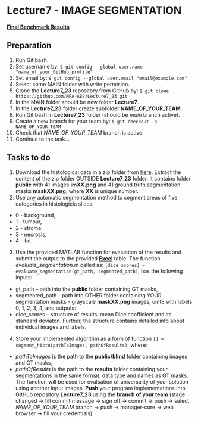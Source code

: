 # Lecture7 - IMAGE SEGMENTATION

[**Final Benchmark Results**](https://docs.google.com/spreadsheets/d/1b8PNsH4d6a9KSfeyH94roA728uADy_DA/edit#gid=1879335341)

## Preparation

1. Run Git bash.
2. Set username by: `$ git config --global user.name "name_of_your_GitHub_profile"`
3. Set email by: `$ git config --global user.email "email@example.com"`
4. Select some MAIN folder with write permision.
5. Clone the **Lecture7_23** repository from GitHub by: `$ git clone https://github.com/MPA-AB2/Lecture7_23.git`
6. In the MAIN folder should be new folder **Lecture7**.
7. In the **Lecture7_23** folder create subfolder **NAME_OF_YOUR_TEAM**.
8. Run Git bash in **Lecture7_23** folder (should be *main* branch active).
9. Create a new branch for your team by: `$ git checkout -b NAME_OF_YOUR_TEAM`
10. Check that  *NAME_OF_YOUR_TEAM* branch is active.
11. Continue to the task...

## Tasks to do

1. Download the histological data in a zip folder from [here](https://www.vut.cz/www_base/vutdisk.php?i=311673ad45). Extract the content of the zip folder OUTSIDE **Lecture7_23** folder. It contains folder **public** with 41 images **imXX.png** and 41 ground truth segmentation masks **maskXX.png**, where **XX** is unique number.
2. Use any automatic segmentation method to segment areas of five categories in histologicla slices:
  * 0 - background,
  * 1 - tumour,
  * 2 - stroma,
  * 3 - necrosis,
  * 4 - fat.

3. Use the provided MATLAB function for evaluation of the results and submit the output to the provided [**Excel**](https://docs.google.com/spreadsheets/d/15eg6iIOtin0n9goFp0bsctVz1MBe2WBD/edit?usp=sharing&ouid=112211468254352441667&rtpof=true&sd=true) table. The function *evaluate_segmentation.m* called as:
`[dice_scores] = evaluate_segmentation(gt_path, segmented_path)`,
has the following inputs:
  * gt_path – path into the **public** folder containing GT masks,
  * segmented_path - path into OTHER folder containing YOUR segmentation masks - grayscale **maskXX.png** images, uint8 with labels 0, 1, 2, 3, 4,
and outputs:
  * dice_scores – structure of results: mean Dice coefficient and its standard deviaton. Further, the structure contains detailed info about individual images and labels.
4. Store your implemented algorithm as a form of function `[] = segment_histo(pathToImages, pathOfResults)`, where:
  * *pathToImages* is the path to the **public/blind** folder containing images and GT masks,
  * *pathOfResults* is the path to the **results** folder containing your segmentations in the same format, data type and names as GT masks. The function will be used for evaluation of universality of your solution using another input images. **Push** your program implementations into GitHub repository **Lecture7_23** using the **branch of your team** (stage changed -> fill commit message -> sign off -> commit -> push -> select *NAME_OF_YOUR_TEAM* branch -> push -> manager-core -> web browser -> fill your credentials).
